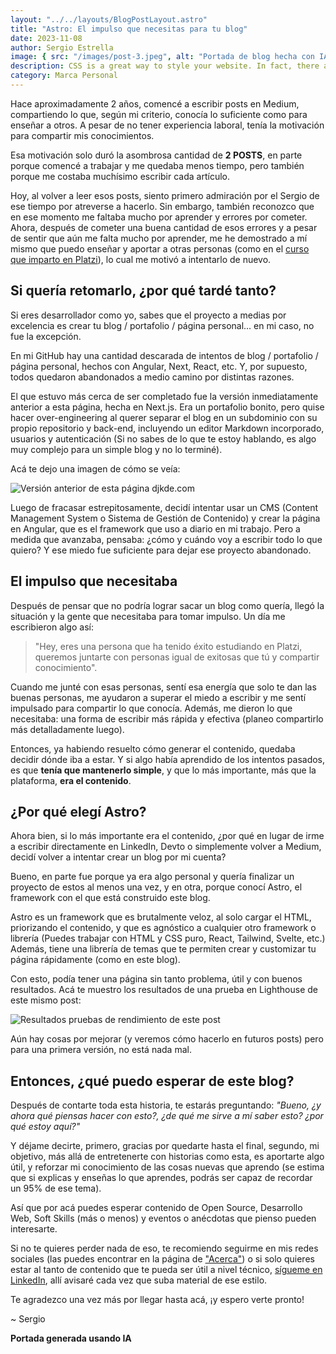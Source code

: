 ```yaml
---
layout: "../../layouts/BlogPostLayout.astro"
title: "Astro: El impulso que necesitas para tu blog"
date: 2023-11-08
author: Sergio Estrella
image: { src: "/images/post-3.jpeg", alt: "Portada de blog hecha con IA" }
description: CSS is a great way to style your website. In fact, there are no alternatives! Learn how to use it here.
category: Marca Personal
---
```


Hace aproximadamente 2 años, comencé a escribir posts en Medium, compartiendo lo que, según mi criterio, conocía lo suficiente como para enseñar a otros. A pesar de no tener experiencia laboral, tenía la motivación para compartir mis conocimientos.

Esa motivación solo duró la asombrosa cantidad de **2 POSTS**, en parte porque comencé a trabajar y me quedaba menos tiempo, pero también porque me costaba muchísimo escribir cada artículo.

Hoy, al volver a leer esos posts, siento primero admiración por el Sergio de ese tiempo por atreverse a hacerlo. Sin embargo, también reconozco que en ese momento me faltaba mucho por aprender y errores por cometer. Ahora, después de cometer una buena cantidad de esos errores y a pesar de sentir que aún me falta mucho por aprender, me he demostrado a mí mismo que puedo enseñar y aportar a otras personas (como en el [curso que imparto en Platzi](https://platzi.com/profes/sergioestrella/)), lo cual me motivó a intentarlo de nuevo.

## Si quería retomarlo, ¿por qué tardé tanto?

Si eres desarrollador como yo, sabes que el proyecto a medias por excelencia es crear tu blog / portafolio / página personal... en mi caso, no fue la excepción.

En mi GitHub hay una cantidad descarada de intentos de blog / portafolio / página personal, hechos con Angular, Next, React, etc. Y, por supuesto, todos quedaron abandonados a medio camino por distintas razones.

El que estuvo más cerca de ser completado fue la versión inmediatamente anterior a esta página, hecha en Next.js. Era un portafolio bonito, pero quise hacer over-engineering al querer separar el blog en un subdominio con su propio repositorio y back-end, incluyendo un editor Markdown incorporado, usuarios y autenticación (Si no sabes de lo que te estoy hablando, es algo muy complejo para un simple blog y no lo terminé).

Acá te dejo una imagen de cómo se veía:

![Versión anterior de esta página djkde.com](/images/post-3-page-next.png)

Luego de fracasar estrepitosamente, decidí intentar usar un CMS (Content Management System o Sistema de Gestión de Contenido) y crear la página en Angular, que es el framework que uso a diario en mi trabajo. Pero a medida que avanzaba, pensaba: ¿cómo y cuándo voy a escribir todo lo que quiero? Y ese miedo fue suficiente para dejar ese proyecto abandonado.

## El impulso que necesitaba

Después de pensar que no podría lograr sacar un blog como quería, llegó la situación y la gente que necesitaba para tomar impulso. Un día me escribieron algo así:

> "Hey, eres una persona que ha tenido éxito estudiando en Platzi,
> queremos juntarte con personas igual de exitosas que tú y compartir conocimiento".

Cuando me junté con esas personas, sentí esa energía que solo te dan las buenas personas, me ayudaron a superar el miedo a escribir y me sentí impulsado para compartir lo que conocía. Además, me dieron lo que necesitaba: una forma de escribir más rápida y efectiva (planeo compartirlo más detalladamente luego).

Entonces, ya habiendo resuelto cómo generar el contenido, quedaba decidir dónde iba a estar. Y si algo había aprendido de los intentos pasados, es que **tenía que mantenerlo simple**, y que lo más importante, más que la plataforma, **era el contenido**.

## ¿Por qué elegí Astro?

Ahora bien, si lo más importante era el contenido, ¿por qué en lugar de irme a escribir directamente en LinkedIn, Devto o simplemente volver a Medium, decidí volver a intentar crear un blog por mi cuenta?

Bueno, en parte fue porque ya era algo personal y quería finalizar un proyecto de estos al menos una vez, y en otra, porque conocí Astro, el framework con el que está construido este blog.

Astro es un framework que es brutalmente veloz, al solo cargar el HTML, priorizando el contenido, y que es agnóstico a cualquier otro framework o librería (Puedes trabajar con HTML y CSS puro, React, Tailwind, Svelte, etc.) Además, tiene una librería de temas que te permiten crear y customizar tu página rápidamente (como en este blog).

Con esto, podía tener una página sin tanto problema, útil y con buenos resultados. Acá te muestro los resultados de una prueba en Lighthouse de este mismo post:

![Resultados pruebas de rendimiento de este post](/images/post-3-test.png)

Aún hay cosas por mejorar (y veremos cómo hacerlo en futuros posts) pero para una primera versión, no está nada mal.

## Entonces, ¿qué puedo esperar de este blog?

Después de contarte toda esta historia, te estarás preguntando: _"Bueno, ¿y ahora qué piensas hacer con esto?, ¿de qué me sirve a mí saber esto? ¿por qué estoy aquí?"_

Y déjame decirte, primero, gracias por quedarte hasta el final, segundo, mi objetivo, más allá de entretenerte con historias como esta, es aportarte algo útil, y reforzar mi conocimiento de las cosas nuevas que aprendo (se estima que si explicas y enseñas lo que aprendes, podrás ser capaz de recordar un 95% de ese tema).

Así que por acá puedes esperar contenido de Open Source, Desarrollo Web, Soft Skills (más o menos) y eventos o anécdotas que pienso pueden interesarte.

Si no te quieres perder nada de eso, te recomiendo seguirme en mis redes sociales (las puedes encontrar en la página de ["Acerca"](/about)) o si solo quieres estar al tanto de contenido que te pueda ser útil a nivel técnico, [sígueme en LinkedIn](https://www.linkedin.com/in/djkde/), allí avisaré cada vez que suba material de ese estilo.

Te agradezco una vez más por llegar hasta acá, ¡y espero verte pronto!

~ Sergio

**Portada generada usando IA**
